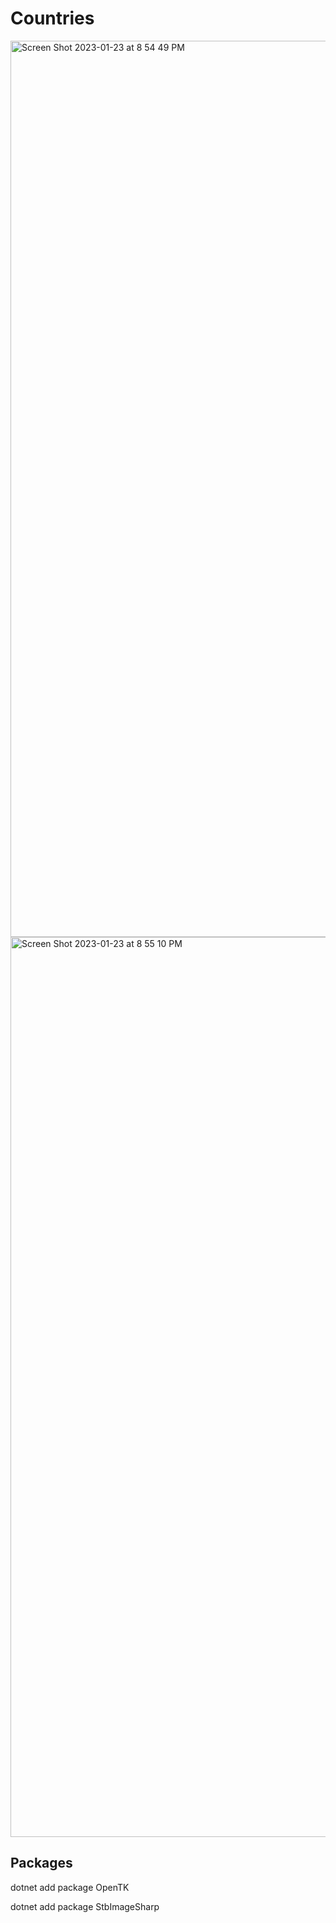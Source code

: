 # Countries
<img width="1434" alt="Screen Shot 2023-01-23 at 8 54 49 PM" src="https://user-images.githubusercontent.com/56200546/214197050-fc99e122-eb99-485a-8b0d-9076afee7539.png">
<img width="1440" alt="Screen Shot 2023-01-23 at 8 55 10 PM" src="https://user-images.githubusercontent.com/56200546/214197072-f8a249b8-2373-4398-87ce-a7dee371935f.png">

## Packages
<p>dotnet add package OpenTK</p>
<p>dotnet add package StbImageSharp</p>